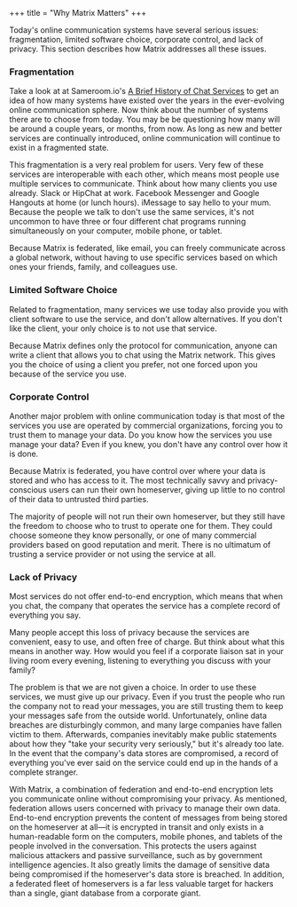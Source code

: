 +++
title = "Why Matrix Matters"
+++

Today's online communication systems have several serious issues: fragmentation, limited software choice, corporate control, and lack of privacy. This section describes how Matrix addresses all these issues.

### Fragmentation

Take a look at at Sameroom.io's [A Brief History of Chat Services](https://sameroom.io/chat-timeline.pdf) to get an idea of how many systems have existed over the years in the ever-evolving online communication sphere.
Now think about the number of systems there are to choose from today.
You may be be questioning how many will be around a couple years, or months, from now.
As long as new and better services are continually introduced, online communication will continue to exist in a fragmented state.

This fragmentation is a very real problem for users.
Very few of these services are interoperable with each other, which means most people use multiple services to communicate.
Think about how many clients you use already.
Slack or HipChat at work.
Facebook Messenger and Google Hangouts at home (or lunch hours).
iMessage to say hello to your mum.
Because the people we talk to don't use the same services, it's not uncommon to have three or four different chat programs running simultaneously on your computer, mobile phone, or tablet.

Because Matrix is federated, like email, you can freely communicate across a global network, without having to use specific services based on which ones your friends, family, and colleagues use.

### Limited Software Choice

Related to fragmentation, many services we use today also provide you with client software to use the service, and don't allow alternatives.
If you don't like the client, your only choice is to not use that service.

Because Matrix defines only the protocol for communication, anyone can write a client that allows you to chat using the Matrix network.
This gives you the choice of using a client you prefer, not one forced upon you because of the service you use.

### Corporate Control

Another major problem with online communication today is that most of the services you use are operated by commercial organizations, forcing you to trust them to manage your data.
Do you know how the services you use manage your data?
Even if you knew, you don't have any control over how it is done.

Because Matrix is federated, you have control over where your data is stored and who has access to it.
The most technically savvy and privacy-conscious users can run their own homeserver, giving up little to no control of their data to untrusted third parties.

The majority of people will not run their own homeserver, but they still have the freedom to choose who to trust to operate one for them.
They could choose someone they know personally, or one of many commercial providers based on good reputation and merit.
There is no ultimatum of trusting a service provider or not using the service at all.

### Lack of Privacy

Most services do not offer end-to-end encryption, which means that when you chat, the company that operates the service has a complete record of everything you say.

Many people accept this loss of privacy because the services are convenient, easy to use, and often free of charge.
But think about what this means in another way.
How would you feel if a corporate liaison sat in your living room every evening, listening to everything you discuss with your family?

The problem is that we are not given a choice.
In order to use these services, we must give up our privacy.
Even if you trust the people who run the company not to read your messages, you are still trusting them to keep your messages safe from the outside world.
Unfortunately, online data breaches are disturbingly common, and many large companies have fallen victim to them.
Afterwards, companies inevitably make public statements about how they "take your security very seriously," but it's already too late.
In the event that the company's data stores are compromised, a record of everything you've ever said on the service could end up in the hands of a complete stranger.

With Matrix, a combination of federation and end-to-end encryption lets you communicate online without compromising your privacy.
As mentioned, federation allows users concerned with privacy to manage their own data.
End-to-end encryption prevents the content of messages from being stored on the homeserver at all—it is encrypted in transit and only exists in a human-readable form on the computers, mobile phones, and tablets of the people involved in the conversation.
This protects the users against malicious attackers and passive surveillance, such as by government intelligence agencies.
It also greatly limits the damage of sensitive data being compromised if the homeserver's data store is breached. In addition, a federated fleet of homeservers is a far less valuable target for hackers than a single, giant database from a corporate giant.
